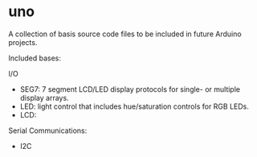# uno
A collection of basis source code files to be included in future Arduino projects.

Included bases:

I/O
  - SEG7: 7 segment LCD/LED display protocols for single- or multiple display arrays.
  - LED: light control that includes hue/saturation controls for RGB LEDs.
  - LCD: 
 
 Serial Communications:
  - I2C
